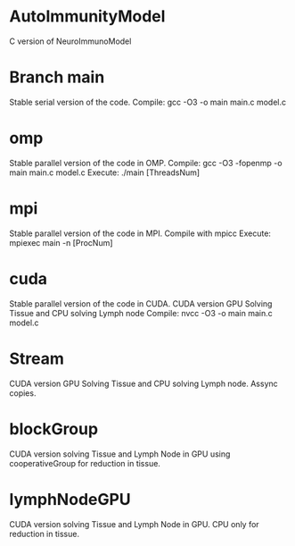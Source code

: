 # AutoImmunityModel

C version of NeuroImmunoModel

# Branch main

Stable serial version of the code. 
Compile: gcc -O3 -o main main.c model.c

# omp

Stable parallel version of the code in OMP. 
Compile: gcc -O3 -fopenmp -o main main.c model.c
Execute: ./main [ThreadsNum]

# mpi

Stable parallel version of the code in MPI. Compile with mpicc 
Execute: mpiexec main -n [ProcNum]

# cuda

Stable parallel version of the code in CUDA. CUDA version GPU Solving Tissue and CPU solving Lymph node
Compile: nvcc -O3 -o main main.c model.c

# Stream

CUDA version GPU Solving Tissue and CPU solving Lymph node. Assync copies.

# blockGroup

CUDA version solving Tissue and Lymph Node in GPU using cooperativeGroup for reduction in tissue.

# lymphNodeGPU

CUDA version solving Tissue and Lymph Node in GPU. CPU only for reduction in tissue.
